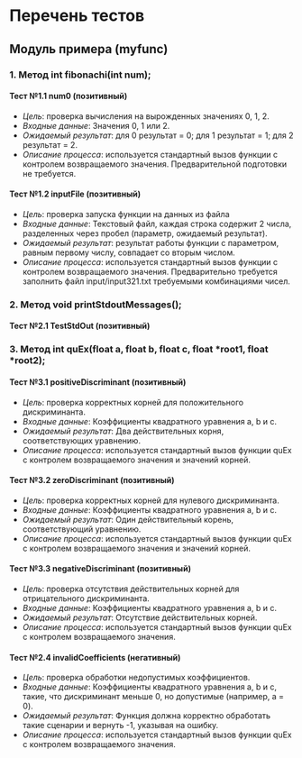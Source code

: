 # Перечень тестов

## Модуль примера (myfunc)

### 1. Метод int fibonachi(int num);

#### Тест №1.1 num0 (позитивный)
* _Цель_: проверка вычисления на вырожденных значениях 0, 1, 2.
* _Входные данные_: Значения 0, 1 или 2.
* _Ожидаемый результат_: для 0 результат = 0; для 1 результат = 1; для 2 результат = 2.
* _Описание процесса_: используется стандартный вызов функции с контролем возвращаемого значения. Предварительной подготовки не требуется.

#### Тест №1.2 inputFile (позитивный)
* _Цель_: проверка запуска функции на данных из файла
* _Входные данные_: Текстовый файл, каждая строка содержит 2 числа, разделенных через пробел (параметр, ожидаемый результат).
* _Ожидаемый результат_: результат работы функции с параметром, равным первому числу, совпадает со вторым числом.
* _Описание процесса_: используется стандартный вызов функции с контролем возвращаемого значения. Предварительно требуется заполнить файл input/input321.txt требуемыми комбинациями чисел.

### 2. Метод void printStdoutMessages();
#### Тест №2.1 TestStdOut (позитивный)

### 3. Метод int quEx(float a, float b, float c, float *root1, float *root2);

#### Тест №3.1 positiveDiscriminant (позитивный)
* _Цель_: проверка корректных корней для положительного дискриминанта.
* _Входные данные_: Коэффициенты квадратного уравнения a, b и c.
* _Ожидаемый результат_: Два действительных корня, соответствующих уравнению.
* _Описание процесса_: используется стандартный вызов функции quEx с контролем возвращаемого значения и значений корней.

#### Тест №3.2 zeroDiscriminant (позитивный)
* _Цель_: проверка корректных корней для нулевого дискриминанта.
* _Входные данные_: Коэффициенты квадратного уравнения a, b и c.
* _Ожидаемый результат_: Один действительный корень, соответствующий уравнению.
* _Описание процесса_: используется стандартный вызов функции quEx с контролем возвращаемого значения и значений корней.

#### Тест №3.3 negativeDiscriminant (позитивный)
* _Цель_: проверка отсутствия действительных корней для отрицательного дискриминанта.
* _Входные данные_: Коэффициенты квадратного уравнения a, b и c.
* _Ожидаемый результат_: Отсутствие действительных корней.
* _Описание процесса_: используется стандартный вызов функции quEx с контролем возвращаемого значения.

#### Тест №2.4 invalidCoefficients (негативный)
* _Цель_: проверка обработки недопустимых коэффициентов.
* _Входные данные_: Коэффициенты квадратного уравнения a, b и c, такие, что дискриминант меньше 0, но допустимые (например, a = 0).
* _Ожидаемый результат_: Функция должна корректно обработать такие сценарии и вернуть -1, указывая на ошибку.
* _Описание процесса_: используется стандартный вызов функции quEx с контролем возвращаемого значения.

